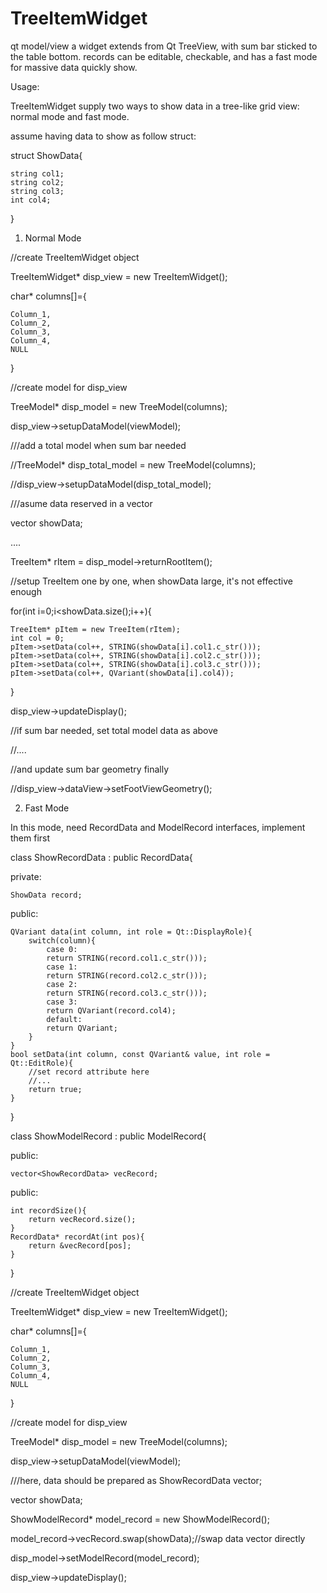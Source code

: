 # TreeItemWidget
qt model/view
a widget extends from Qt TreeView, with sum bar sticked to the table bottom.
records can be editable, checkable, and has a fast mode for massive data quickly show.

Usage:

TreeItemWidget supply two ways to show data in a tree-like grid view: normal mode and fast mode.

assume having data to show as follow struct:

struct ShowData{

	string col1;
	string col2;
	string col3;
	int col4;
}

1. Normal Mode

//create TreeItemWidget object

TreeItemWidget* disp_view = new TreeItemWidget();

char* columns[]={

	Column_1,
	Column_2,
	Column_3,
	Column_4,
	NULL
}

//create model for disp_view

TreeModel* disp_model = new TreeModel(columns);

disp_view->setupDataModel(viewModel);

///add a total model when sum bar needed

//TreeModel* disp_total_model = new TreeModel(columns);

//disp_view->setupDataModel(disp_total_model);

///asume data reserved in a vector

vector<ShowData> showData;
	
....	

TreeItem* rItem = disp_model->returnRootItem();

//setup TreeItem one by one, when showData large, it's not effective enough

for(int i=0;i<showData.size();i++){

	TreeItem* pItem = new TreeItem(rItem);
	int col = 0;
	pItem->setData(col++, STRING(showData[i].col1.c_str()));
	pItem->setData(col++, STRING(showData[i].col2.c_str()));
	pItem->setData(col++, STRING(showData[i].col3.c_str()));
	pItem->setData(col++, QVariant(showData[i].col4));
}

disp_view->updateDisplay();

//if sum bar needed, set total model data as above

//....

//and update sum bar geometry finally

//disp_view->dataView->setFootViewGeometry();

2. Fast Mode

In this mode, need RecordData and ModelRecord interfaces, implement them first

class ShowRecordData : public RecordData{

private:

	ShowData record;
	
public:

	QVariant data(int column, int role = Qt::DisplayRole){
		switch(column){
			case 0:
			return STRING(record.col1.c_str()));
			case 1:
			return STRING(record.col2.c_str()));
			case 2:
			return STRING(record.col3.c_str()));
			case 3:
			return QVariant(record.col4);
			default:
			return QVariant;
		}
	}
	bool setData(int column, const QVariant& value, int role = Qt::EditRole){
		//set record attribute here
		//...
		return true;
	}
}

class ShowModelRecord : public ModelRecord{

public:

	vector<ShowRecordData> vecRecord;
	
public:

	int recordSize(){
		return vecRecord.size();
	}
	RecordData* recordAt(int pos){
		return &vecRecord[pos];
	}
}

//create TreeItemWidget object

TreeItemWidget* disp_view = new TreeItemWidget();

char* columns[]={

	Column_1,
	Column_2,
	Column_3,
	Column_4,
	NULL
}

//create model for disp_view

TreeModel* disp_model = new TreeModel(columns);

disp_view->setupDataModel(viewModel);

///here, data should be prepared as ShowRecordData vector;

vector<ShowRecordData> showData;

ShowModelRecord* model_record = new ShowModelRecord();

model_record->vecRecord.swap(showData);//swap data vector directly

disp_model->setModelRecord(model_record);

disp_view->updateDisplay();

